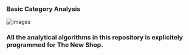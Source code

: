 ### Basic Category Analysis

![images](https://github.com/user-attachments/assets/bdcc2907-32ef-48f9-b31d-043d820d9922)

### All the analytical algorithms in this repository is explicitely programmed for The New Shop.
